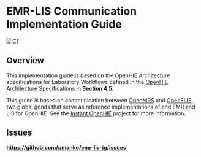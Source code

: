# EMR-LIS Communication Implementation Guide

![CI](https://github.com/pmanko/emr-lmis-ig/workflows/CI/badge.svg)

## Overview
This implementation guide is based on the OpenHIE Architecture specifications for Laboratory Workflows defined in the [OpenHIE Architecture Specifications](https://ohie.org/download/openhie-architecture-specification) in **Section 4.5**. 

This guide is based on communication between [OpenMRS](https://openmrs.org/) and [OpenELIS](https://openelis-global.org/community/), two global goods that serve as reference implementations of and EMR and LIS for OpenHIE. See the [Instant OpenHIE](https://openhie.github.io/instant/) project for more information.

## Issues
__https://github.com/pmanko/emr-lis-ig/issues__  

